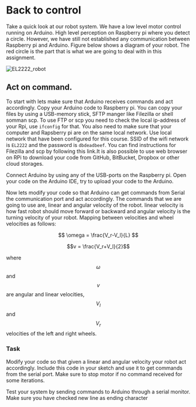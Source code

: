 # Back to control

Take a quick look at our robot system. We have a low level motor control running on Arduino. High level perception on Raspberry pi where you detect a circle. However, we have still not established any communication between Raspberry pi and Arduino. Figure below shows a diagram of your robot. The red circle is the part that is what we are going to deal with in this assignment.

![EL2222_robot](figures/EL2222_Robot.png)

## Act on command.

To start with lets make sure that Arduino receives commands and act accordingly. Copy your Arduino code to Raspberry pi. You can copy your files by using a USB-memory stick, SFTP manger like Filezilla or shell somman scp. To use FTP or scp you need to check the local ip-address of your Rpi, use `ifconfig` for that. You also need to make sure that your computer and Rapsberry pi are on the same local network. Use local network that have been configured for this course. SSID of the wifi network is `EL2222` and the password is `dbdeadbeef`. You can find instructions for Filezilla and scp by following this link.<!-- TODO: add link -->It is also possible to use web browser on RPi to download your code from GitHub, BitBucket, Dropbox or other cloud storages.

Connect Arduino by using any of the USB-ports on the Raspberry pi. Open your code on the Arduino IDE, try to upload your code to the Arduino.

Now lets modify your code so that Arduino can get commands from Serial the communication port and
act accordingly. The commands that we are going to use are, linear and angular velocity of the robot. linear velocity is how fast robot should move forward or backward and angular velocity is the turning velocity of your robot. Mapping between velocities and wheel velocities as follows:

$$ \omega = \frac{V_r-V_l}{L} $$

$$v = \frac{V_r+V_l}{2}$$

where $$\omega$$ and $$v$$ are angular and linear velocities, $$V_l$$ and $$V_r$$ velocities of the left and right wheels.

### Task
Modify your code so that given a linear and angular velocity your robot act accordingly. Include <!-- TODO: add code name --> this code in your sketch and use it to get commands from the serial port. Make sure to stop motor if no command received for some iterations.

Test your system by sending commands to Arduino through a serial monitor. Make sure you have checked new line as ending character  <!-- TODO: add image, check if it is called ending character -->
